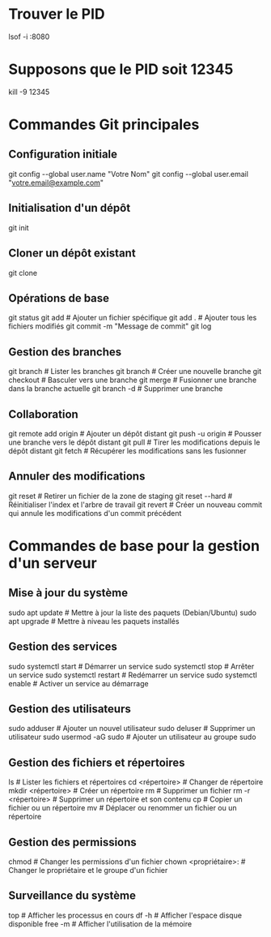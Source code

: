
# Trouver le PID
lsof -i :8080

# Supposons que le PID soit 12345
kill -9 12345

# Commandes Git principales

## Configuration initiale
git config --global user.name "Votre Nom"
git config --global user.email "votre.email@example.com"

## Initialisation d'un dépôt
git init

## Cloner un dépôt existant
git clone <url-du-depot>

## Opérations de base
git status
git add <fichier> # Ajouter un fichier spécifique
git add . # Ajouter tous les fichiers modifiés
git commit -m "Message de commit"
git log

## Gestion des branches
git branch # Lister les branches
git branch <nom-de-branche> # Créer une nouvelle branche
git checkout <nom-de-branche> # Basculer vers une branche
git merge <nom-de-branche> # Fusionner une branche dans la branche actuelle
git branch -d <nom-de-branche> # Supprimer une branche

## Collaboration
git remote add origin <url-du-depot> # Ajouter un dépôt distant
git push -u origin <nom-de-branche> # Pousser une branche vers le dépôt distant
git pull # Tirer les modifications depuis le dépôt distant
git fetch # Récupérer les modifications sans les fusionner

## Annuler des modifications
git reset <fichier> # Retirer un fichier de la zone de staging
git reset --hard # Réinitialiser l'index et l'arbre de travail
git revert <commit> # Créer un nouveau commit qui annule les modifications d'un commit précédent

# Commandes de base pour la gestion d'un serveur

## Mise à jour du système
sudo apt update # Mettre à jour la liste des paquets (Debian/Ubuntu)
sudo apt upgrade # Mettre à niveau les paquets installés

## Gestion des services
sudo systemctl start <nom-du-service> # Démarrer un service
sudo systemctl stop <nom-du-service> # Arrêter un service
sudo systemctl restart <nom-du-service> # Redémarrer un service
sudo systemctl enable <nom-du-service> # Activer un service au démarrage

## Gestion des utilisateurs
sudo adduser <nom-utilisateur> # Ajouter un nouvel utilisateur
sudo deluser <nom-utilisateur> # Supprimer un utilisateur
sudo usermod -aG sudo <nom-utilisateur> # Ajouter un utilisateur au groupe sudo

## Gestion des fichiers et répertoires
ls # Lister les fichiers et répertoires
cd <répertoire> # Changer de répertoire
mkdir <répertoire> # Créer un répertoire
rm <fichier> # Supprimer un fichier
rm -r <répertoire> # Supprimer un répertoire et son contenu
cp <source> <destination> # Copier un fichier ou un répertoire
mv <source> <destination> # Déplacer ou renommer un fichier ou un répertoire

## Gestion des permissions
chmod <permissions> <fichier> # Changer les permissions d'un fichier
chown <propriétaire>:<groupe> <fichier> # Changer le propriétaire et le groupe d'un fichier

## Surveillance du système
top # Afficher les processus en cours
df -h # Afficher l'espace disque disponible
free -m # Afficher l'utilisation de la mémoire



